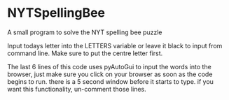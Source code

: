 # NYTSpellingBee
A small program to solve the NYT spelling bee puzzle

Input todays letter into the LETTERS variable or leave it black to input from command line. Make sure to put the centre letter first.

The last 6 lines of this code uses pyAutoGui to input the words into the browser, just make sure you click on your browser as soon as the code begins to run. there is a 5 second window before it starts to type.
if you want this functionality, un-comment those lines.
